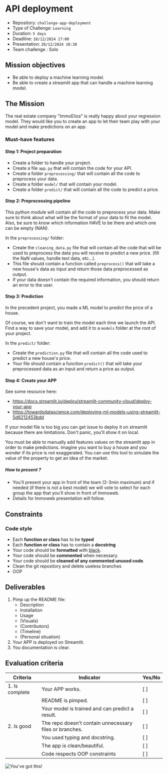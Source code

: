 # API deployment

- Repository: `challenge-app-deployment`
- Type of Challenge: `Learning`
- Duration: `5 days`
- Deadline: `18/12/2024 17:00` 
- Presentation: `20/12/2024 10:30`
- Team challenge : Solo

## Mission objectives

- Be able to deploy a machine learning model.
- Be able to create a streamlit app that can handle a machine learning model.

## The Mission

The real estate company "ImmoEliza" is really happy about your regression model. 
They would like you to create an app to let their team play with your model and make predictions on an app.

### Must-have features

#### Step 1: Project preparation

- Create a folder to handle your project.
- Create a file `app.py` that will contain the code for your API.
- Create a folder `preprocessing/` that will contain all the code to preprocess your data.
- Create a folder `model/` that will contain your model.
- Create a folder `predict/` that will contain all the code to predict a price.

#### Step 2: Preprocessing pipeline

This python module will contain all the code to preprocess your data. Make sure to think about what will be the format of your data to fit the model.
Also, be sure to know which information HAVE to be there and which one can be empty (NAN).

In the `preprocessing/` folder:

- Create the `cleaning_data.py` file that will contain all the code that will be used to preprocess the data you will receive to predict a new price. (fill the NaN values, handle text data, etc...).
- This file should contain a function called `preprocess()` that will take a new house's data as input and return those data preprocessed as output.
- If your data doesn't contain the required information, you should return an error to the user.

#### Step 3: Prediction

In the precedent project, you made a ML model to predict the price of a house.

Of course, we don't want to train the model each time we launch the API. Find a way to save your model, and add it to a `models` folder at the root of your project.

In the `predict/` folder:

- Create the `prediction.py` file that will contain all the code used to predict a new house's price.
- Your file should contain a function `predict()` that will take your preprocessed data as an input and return a price as output.

#### Step 4: Create your APP

See some resource here:
- https://docs.streamlit.io/deploy/streamlit-community-cloud/deploy-your-app
- https://towardsdatascience.com/deploying-ml-models-using-streamlit-5d6212453bdd

If your model file is too big you can get issue to deploy it on streamlit because there are limitations. Don't panic, you'll show it on local.

You must be able to manually add features values on the streamlit app in order to make predictions. Imagine you want to buy a house and you wonder if its price is not exaggerated. You can use this tool to simulate the value of the property to get an idea of ​​the market.
##### How to present ?

- You'll present your app in front of the team (2-3min maximum) and if needed (if there is not a best model) we will vote to select for each group the app that you'll show in front of Immoweb. 
- Details for Immoweb presentation will follow. 

## Constraints

### Code style

- Each **function or class** has to be **typed**
- Each **function or class** has to contain a **docstring**
- Your code should be **formatted** with [black](https://pypi.org/project/black/).
- Your code should be **commented** when necessary.
- Your code should be **cleaned of any commented unused code**.
- Clean the git repository and delete useless branches
- OOP


## Deliverables

1. Pimp up the README file:
   - Description
   - Installation
   - Usage
   - (Visuals)
   - (Contributors)
   - (Timeline)
   - (Personal situation)
2. Your APP is deployed on Streamlit.
3. You documentation is clear.

## Evaluation criteria

| Criteria       | Indicator                                                | Yes/No |
| -------------- | -------------------------------------------------------- | ------ |
| 1. Is complete | Your APP works.                                          | [ ]    |
|                | README is pimped.                                        | [ ]    |
|                | Your model is trained and can predict a result.          | [ ]    |
| 2. Is good     | The repo doesn't contain unnecessary files or branches.              | [ ]    |
|                | You used typing and docstring.                                         | [ ]    |
|                | The app is clean/beautiful.                               | [ ]    |
|                | Code respects OOP constraints                            | [ ]    |


![You've got this!](https://media.giphy.com/media/YSTLV9MkR248Qvxjz3/giphy.gif)

